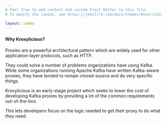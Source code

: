 ```yaml
---
# Feel free to add content and custom Front Matter to this file.
# To modify the layout, see https://jekyllrb.com/docs/themes/#overriding-theme-defaults

layout: index
---
```


#### Why Kroxylicious?

Proxies are a powerful architectural pattern which are widely used for other
application-layer protocols, such as HTTP.

They could solve a number of problems organizations have using Kafka. While
some organizations running Apache Kafka have written Kafka-aware proxies, they have tended to
remain closed-source and do very specific things.

Kroxylicious is an early-stage project which seeks to lower the cost of developing Kafka
proxies by providing a lot of the common requirements out-of-the-box.

This lets developers focus on the logic needed to get _their_ proxy to do what
_they_ need.
